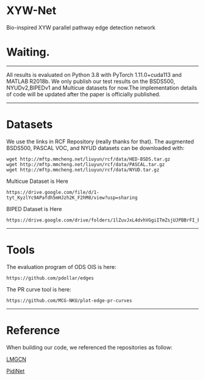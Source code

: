 # XYW-Net
Bio-inspired XYW parallel pathway edge detection network
# Waiting.
****
All results is evaluated on Python 3.8 with PyTorch 1.11.0+cuda113 and MATLAB R2018b.
We only publish our test results on the BSDS500, NYUDv2,BIPEDv1 and Multicue datasets for now.The implementation details of code will be updated after the paper is officially published.
****
# Datasets
We use the links in RCF Repository (really thanks for that).
The augmented BSDS500, PASCAL VOC, and NYUD datasets can be downloaded with:

    wget http://mftp.mmcheng.net/liuyun/rcf/data/HED-BSDS.tar.gz
    wget http://mftp.mmcheng.net/liuyun/rcf/data/PASCAL.tar.gz
    wget http://mftp.mmcheng.net/liuyun/rcf/data/NYUD.tar.gz
Multicue Dataset is Here

    https://drive.google.com/file/d/1-tyt_KyzlYc9APafdh5mHJzh2K_F2hM8/view?usp=sharing
BIPED Dataset is Here

    https://drive.google.com/drive/folders/1lZuvJxL4dvhVGgiITmZsjUJPBBrFI_bM
****
# Tools
The evaluation program of ODS OIS is here:

    https://github.com/pdollar/edges
The PR curve tool is here:

    https://github.com/MCG-NKU/plot-edge-pr-curves
****
# Reference
When building our code, we referenced the repositories as follow:

[LMGCN](https://github.com/cimerainbow/LMGCN)

[PidiNet](https://github.com/zhuoinoulu/pidinet)
